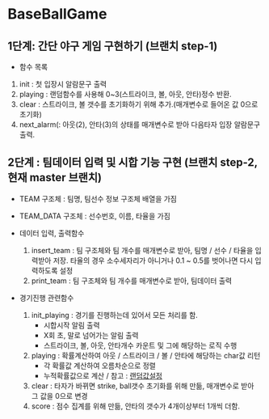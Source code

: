 BaseBallGame
=============

## 1단계: 간단 야구 게임 구현하기 (브랜치 step-1)

* 함수 목록
1) init : 첫 입장시 알람문구 출력
2) playing : 랜덤함수를 사용해 0~3(스트라이크, 볼, 아웃, 안타)정수 반환.
3) clear : 스트라이크, 볼 갯수를 초기화하기 위해 추가.(매개변수로 들어온 값 0으로 초기화)
4) next_alarm(: 아웃(2), 안타(3)의 상태를 매개변수로 받아 다음타자 입장 알람문구 출력.

## 2단계 : 팀데이터 입력 및 시합 기능 구현 (브랜치 step-2, 현재 master 브랜치)
* TEAM 구조체 : 팀명, 팀선수 정보 구조체 배열을 가짐
* TEAM_DATA 구조체 : 선수번호, 이름, 타율을 가짐

* 데이터 입력, 출력함수
  1)  insert_team : 팀 구조체와 팀 개수를 매개변수로 받아, 팀명 / 선수 / 타율을 입력받아 저장. 타율의 경우 소수세자리가 아니거나 
      0.1 ~ 0.5를 벗어나면 다시 입력하도록 설정
  2)  print_team  : 팀 구조체와 팀 개수를 매개변수로 받아, 팀데이터 출력
  
* 경기진행 관련함수
  1) init_playing : 경기를 진행하는데 있어서 모든 처리를 함. 
     - 시합시작 알림 출력
     - X회 초, 말로 넘어가는 알림 출력
     - 스트라이크, 볼, 아웃, 안타개수 카운트 및 그에 해당하는 로직 수행
  2) playing : 확률계산하여 아웃 / 스트라이크 / 볼 / 안타에 해당하는 char값 리턴
     - 각 확률값 계산하여 오름차순으로 정렬
     - 누적확률값으로 계산 / 참고 : [랜덤값설정](https://skyfe.tistory.com/entry/%ED%99%95%EB%A5%A0%EC%9D%84-%EC%A0%81%EC%9A%A9%ED%95%9C-%EB%9E%9C%EB%8D%A4%EA%B0%92-%EC%84%A0%ED%83%9D%ED%95%98%EA%B8%B0)
  3) clear : 타자가 바뀌면 strike, ball갯수 초기화를 위해 만듦, 매개변수로 받아 그 값을 0으로 변경
  4) score : 점수 집계를 위해 만듦, 안타의 갯수가 4개이상부터 1개씩 더함.
   

